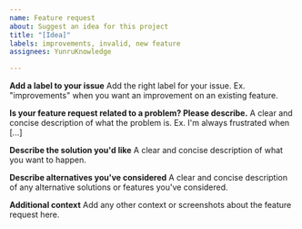 ```yaml
---
name: Feature request
about: Suggest an idea for this project
title: "[Idea]"
labels: improvements, invalid, new feature
assignees: YunruKnowledge

---
```


**Add a label to your issue**
Add the right label for your issue. Ex. "improvements" when you want an improvement on an existing feature.

**Is your feature request related to a problem? Please describe.**
A clear and concise description of what the problem is. Ex. I'm always frustrated when [...]

**Describe the solution you'd like**
A clear and concise description of what you want to happen.

**Describe alternatives you've considered**
A clear and concise description of any alternative solutions or features you've considered.

**Additional context**
Add any other context or screenshots about the feature request here.
